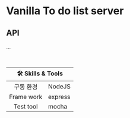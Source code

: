 # Vanilla To do list server

## API

...

</br>

<table>
    <thead>
        <tr>
            <th colspan="2" style="text-align: center">
                🛠 Skills & Tools
            </th>
        </tr>
    </thead>
    <tbody>
        <tr>
            <td style="text-align: center">구동 환경</td>
            <td>NodeJS</td>
        </tr>
        <tr>
            <td style="text-align: center">Frame work</td>
            <td>express</td>
        </tr>
        <tr>
            <td style="text-align: center">Test tool</td>
            <td>mocha</td>
        </tr>
    </tbody>
</table>
